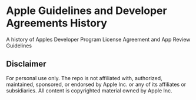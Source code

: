 # Apple Guidelines and Developer Agreements History
A history of Apples Developer Program License Agreement and App Review Guidelines

## Disclaimer
For personal use only. The repo is not affiliated with, authorized, maintained, sponsored, or endorsed by Apple Inc. or any of its affiliates or subsidiaries.
All content is copyrighted material owned by Apple Inc.
